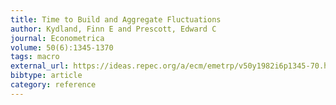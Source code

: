 ```yaml
---
title: Time to Build and Aggregate Fluctuations
author: Kydland, Finn E and Prescott, Edward C
journal: Econometrica
volume: 50(6):1345-1370
tags: macro
external_url: https://ideas.repec.org/a/ecm/emetrp/v50y1982i6p1345-70.html
bibtype: article
category: reference
---
```


